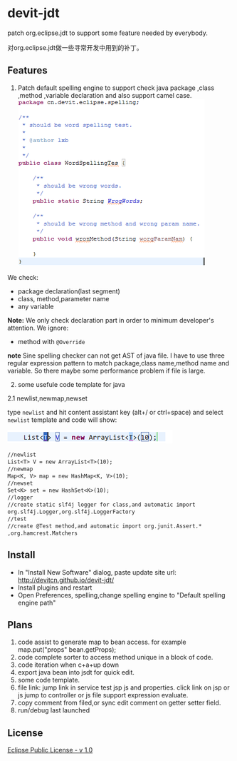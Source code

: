 devit-jdt
=========

patch org.eclipse.jdt to support some feature needed by everybody.

对org.eclipse.jdt做一些寻常开发中用到的补丁。

Features
-----------
1. Patch default spelling engine to support check java package ,class ,method ,variable declaration and also support camel case.
![spelling support camel case](doc/spelling.png "camel case spelling check.")

We check:
- package declaration(last segment)
- class, method,parameter name
- any variable

**Note:** We only check declaration part in order to minimum developer's attention.
We ignore:

- method with `@Override`

**note** Sine spelling checker can not get AST of java file. I have to use three regular expression pattern to match package,class name,method name and variable. So there maybe some performance problem if file is large.

2. some usefule code template for java

2.1 newlist,newmap,newset

type `newlist` and hit content assistant key (alt+/ or ctrl+space) and select `newlist` template and code will show:

![newlist template](doc/newlist.png "newlist template")

    //newlist
    List<T> V = new ArrayList<T>(10);
    //newmap
    Map<K, V> map = new HashMap<K, V>(10);
    //newset
    Set<K> set = new HashSet<K>(10);
    //logger
    //create static slf4j logger for class,and automatic import org.slf4j.Logger,org.slf4j.LoggerFactory
    //test
    //create @Test method,and automatic import org.junit.Assert.* ,org.hamcrest.Matchers

Install
---------

- In "Install New Software" dialog, paste update site url: http://devitcn.github.io/devit-jdt/ 
- Install plugins and restart
- Open Preferences, spelling,change spelling engine to "Default spelling engine path"

Plans
---------

1. code assist to generate map to bean access. for example map.put("props" bean.getProps);
2. code complete sorter to access method unique in a block of code.
3. code iteration when c+a+up down
4. export java bean into jsdt for quick edit.
5. some code template.
6. file link: jump link in service test jsp js and properties. click link on jsp or js jump to controller or js file support expression evaluate.
7. copy comment from filed,or sync edit comment on getter setter field.
8. run/debug last launched

License
---------------

[Eclipse Public License - v 1.0](http://www.eclipse.org/legal/epl-v10.html "Eclipse Public License - v 1.0")
